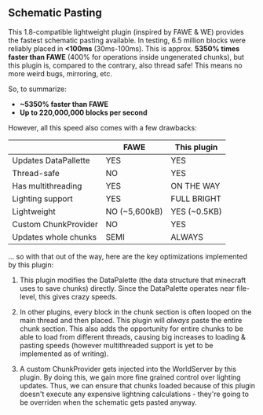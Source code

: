 ## Schematic Pasting
This 1.8-compatible lightweight plugin (inspired by FAWE & WE) provides the fastest schematic pasting available. In testing, 6.5 million blocks were reliably placed in **<100ms** (30ms-100ms). This is approx. **5350% times faster than FAWE** (400% for operations inside ungenerated chunks), but this plugin is, compared to the contrary, also thread safe! This means no more weird bugs, mirroring, etc.

So, to summarize:
  - **~5350% faster than FAWE**
  - **Up to 220,000,000 blocks per second**

However, all this speed also comes with a few drawbacks:

|						| FAWE			| This plugin		|
| --------------------- | ------------- | ----------------- |
| Updates DataPallette	| YES			| YES				|
| Thread-safe			| NO			| YES				|
| Has multithreading	| YES			| ON THE WAY		|
| Lighting support		| YES			| FULL BRIGHT		|
| Lightweight			| NO (~5,600kB)	| YES (~0.5KB)		|
| Custom ChunkProvider	| NO			| YES				|
| Updates whole chunks	| SEMI			| ALWAYS			|

... so with that out of the way, here are the key optimizations implemented by this plugin:  
1. This plugin modifies the DataPalette (the data structure that minecraft uses to save chunks) directly. Since the DataPalette operates near file-level, this gives crazy speeds.

2. In other plugins, every block in the chunk section is often looped on the main thread and then placed. This plugin will *always* paste the entire chunk section. This also adds the opportunity for entire chunks to be able to load from different threads, causing big increases to loading & pasting speeds (however multithreaded support is yet to be implemented as of writing).

3. A custom ChunkProvider gets injected into the WorldServer by this plugin. By doing this, we gain more fine grained control over lighting updates. Thus, we can ensure that chunks loaded because of this plugin doesn't execute any expensive lightning calculations - they're going to be overriden when the schematic gets pasted anyway.